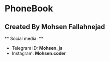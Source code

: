 # PhoneBook

## Created By Mohsen Fallahnejad

** Social media: **
- Telegram ID: **Mohsen_js**
- Instagram: **Mohsen.coder**
